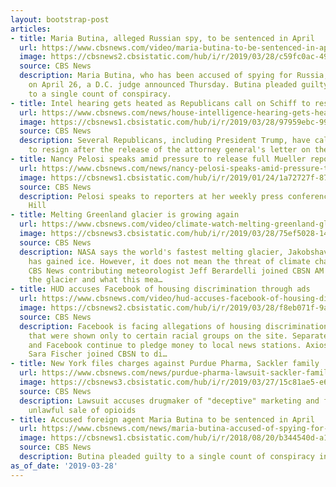 ```yaml
---
layout: bootstrap-post
articles:
- title: Maria Butina, alleged Russian spy, to be sentenced in April
  url: https://www.cbsnews.com/video/maria-butina-to-be-sentenced-in-april/
  image: https://cbsnews2.cbsistatic.com/hub/i/r/2019/03/28/c59fc0ac-4924-4d04-87b6-e9c6861fde3e/thumbnail/1200x630/fa94ad703f37353efa74b35b23480e80/cbsn-fusion-maria-butina-to-be-sentenced-in-april-thumbnail-1815924-640x360.jpg
  source: CBS News
  description: Maria Butina, who has been accused of spying for Russia, will be sentenced
    on April 26, a D.C. judge announced Thursday. Butina pleaded guilty in December
    to a single count of conspiracy.
- title: Intel hearing gets heated as Republicans call on Schiff to resign
  url: https://www.cbsnews.com/news/house-intelligence-hearing-gets-heated-as-republicans-call-on-schiff-to-resign/
  image: https://cbsnews1.cbsistatic.com/hub/i/r/2019/03/28/97959ebc-99a5-4d50-9fce-3be80b2b8c95/thumbnail/1200x630/19a395f7e0d8d9bebd61f8840acfa5c3/gettyimages-1133267027.jpg
  source: CBS News
  description: Several Republicans, including President Trump, have called on Schiff
    to resign after the release of the attorney general's letter on the Mueller report
- title: Nancy Pelosi speaks amid pressure to release full Mueller report
  url: https://www.cbsnews.com/news/nancy-pelosi-speaks-amid-pressure-to-release-full-mueller-report-live-stream/
  image: https://cbsnews1.cbsistatic.com/hub/i/r/2019/01/24/1a72727f-878f-42de-af05-2c363f8f1a28/thumbnail/1200x630/e206d38571680d2fece0de53d31479cd/pelosi-ap-19024621841623.jpg
  source: CBS News
  description: Pelosi speaks to reporters at her weekly press conference on Capitol
    Hill
- title: Melting Greenland glacier is growing again
  url: https://www.cbsnews.com/video/climate-watch-melting-greenland-glacier-is-growing-again/
  image: https://cbsnews3.cbsistatic.com/hub/i/r/2019/03/28/75ef5028-1493-4bea-9e90-1c96d1191eb9/thumbnail/1200x630/2d2e36697685b40e5bd577128bd869eb/cbsn-fusion-climate-watch-melting-greenland-glacier-is-growing-again-thumbnail-1815869-640x360.jpg
  source: CBS News
  description: NASA says the world's fastest melting glacier, Jakobshavn in Greenland,
    has gained ice. However, it does not mean the threat of climate change is over.
    CBS News contributing meteorologist Jeff Berardelli joined CBSN AM to discuss
    the glacier and what this mea…
- title: HUD accuses Facebook of housing discrimination through ads
  url: https://www.cbsnews.com/video/hud-accuses-facebook-of-housing-discrimination-through-ads/
  image: https://cbsnews2.cbsistatic.com/hub/i/r/2019/03/28/f8eb071f-9aec-4248-b6e3-1632d5bd76c9/thumbnail/1200x630/31bfde91303831a9fc09f5a8d1aa9350/0328-eck-cbsn-hudcharges-1815868-640x360.jpg
  source: CBS News
  description: Facebook is facing allegations of housing discrimination due to ads
    that were shown only to certain racial groups on the site. Separately, Google
    and Facebook continue to pledge money to local news stations. Axios media reporter
    Sara Fischer joined CBSN to di…
- title: New York files charges against Purdue Pharma, Sackler family
  url: https://www.cbsnews.com/news/purdue-pharma-lawsuit-sackler-family-new-york-state-opioids/
  image: https://cbsnews3.cbsistatic.com/hub/i/r/2019/03/27/15c81ae5-e668-4b8a-8072-2bf7e18e6150/thumbnail/1200x630/dcb3a68a90b37f11a1af0cc5a3982d7e/cbsn-fusion-purdue-pharma-settles-270million-oklahoma-opioid-lawsuit-thumbnail-1814216-640x360.jpg
  source: CBS News
  description: Lawsuit accuses drugmaker of "deceptive" marketing and failing to halt
    unlawful sale of opioids
- title: Accused foreign agent Maria Butina to be sentenced in April
  url: https://www.cbsnews.com/news/maria-butina-accused-of-spying-for-russia-to-be-sentenced-in-april/
  image: https://cbsnews1.cbsistatic.com/hub/i/r/2018/08/20/b344540d-a188-479e-aafe-d607f30c3934/thumbnail/1200x630g2/6a9d9c424119b09e706c20d9d7bd9abc/ap-18215500082931.jpg
  source: CBS News
  description: Butina pleaded guilty to a single count of conspiracy in December
as_of_date: '2019-03-28'
---
```



